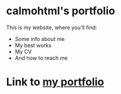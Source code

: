 # calmohtml's portfolio

This is my website, where you'll find:

- Some info about me
- My best works
- My CV
- And how to reach me

# Link to [my portfolio](https://calmohtml.vercel.app/)
